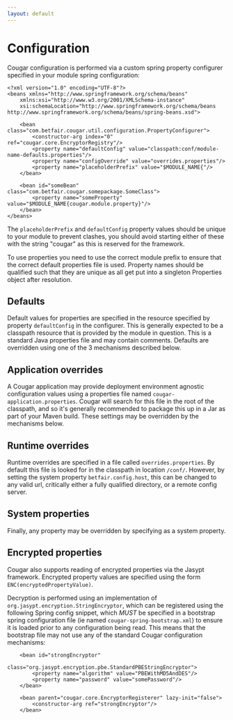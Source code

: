 ```yaml
---
layout: default
---
```

Configuration
=============

Cougar configuration is performed via a custom spring property configurer specified in your module spring configuration:

```
<?xml version="1.0" encoding="UTF-8"?>
<beans xmlns="http://www.springframework.org/schema/beans"
	xmlns:xsi="http://www.w3.org/2001/XMLSchema-instance"
	xsi:schemaLocation="http://www.springframework.org/schema/beans http://www.springframework.org/schema/beans/spring-beans.xsd">

    <bean class="com.betfair.cougar.util.configuration.PropertyConfigurer">
        <constructor-arg index="0" ref="cougar.core.EncryptorRegistry"/>
        <property name="defaultConfig" value="classpath:conf/module-name-defaults.properties"/>
        <property name="configOverride" value="overrides.properties"/>
        <property name="placeholderPrefix" value="$MODULE_NAME{"/>
    </bean>

    <bean id="someBean" class="com.betfair.cougar.somepackage.SomeClass">
        <property name="someProperty" value="$MODULE_NAME{cougar.module.property}"/>
    </bean>
</beans>
```

The ```placeholderPrefix``` and ```defaultConfig``` property values should be unique to your module to prevent clashes,
you should avoid starting either of these with the string "cougar" as this is reserved for the framework.

To use properties you need to use the correct module prefix to ensure that the correct default properties file is used.
Property names should be qualified such that they are unique as all get put into a singleton Properties object after resolution.

Defaults
--------

Default values for properties are specified in the resource specified by property ```defaultConfig``` in the configurer. This
is generally expected to be a classpath resource that is provided by the module in question. This is a standard Java properties
file and may contain comments. Defaults are overridden using one of the 3 mechanisms described below.

Application overrides
---------------------

A Cougar application may provide deployment environment agnostic configuration values using a properties file named
```cougar-application.properties```. Cougar will search for this file in the root of the classpath, and so it's
generally recommended to package this up in a Jar as part of your Maven build. These settings may be overridden by the mechanisms below.


Runtime overrides
-----------------

Runtime overrides are specified in a file called ```overrides.properties```. By default this file is looked for in the classpath
 in location ```/conf/```. However, by setting the system property ```betfair.config.host```, this can be changed to any valid url,
 critically either a fully qualified directory, or a remote config server.

System properties
-----------------

Finally, any property may be overridden by specifying as a system property.

Encrypted properties
--------------------

Cougar also supports reading of encrypted properties via the Jasypt framework. Encrypted property values are specified using the
form ```ENC(encryptedPropertyValue)```.

Decryption is performed using an implementation of ```org.jasypt.encryption.StringEncryptor```, which can be registered using the
following Spring config snippet, which *MUST* be specified in a bootstrap spring configuration file (ie named ```cougar-spring-bootstrap.xml```)
to ensure it is loaded prior to any configuration being read. This means that the bootstrap file may not use any of the standard
Cougar configuration mechanisms:
```
    <bean id="strongEncryptor"
          class="org.jasypt.encryption.pbe.StandardPBEStringEncryptor">
        <property name="algorithm" value="PBEWithMD5AndDES"/>
        <property name="password" value="somePassword"/>
    </bean>

    <bean parent="cougar.core.EncryptorRegisterer" lazy-init="false">
        <constructor-arg ref="strongEncryptor"/>
    </bean>
```